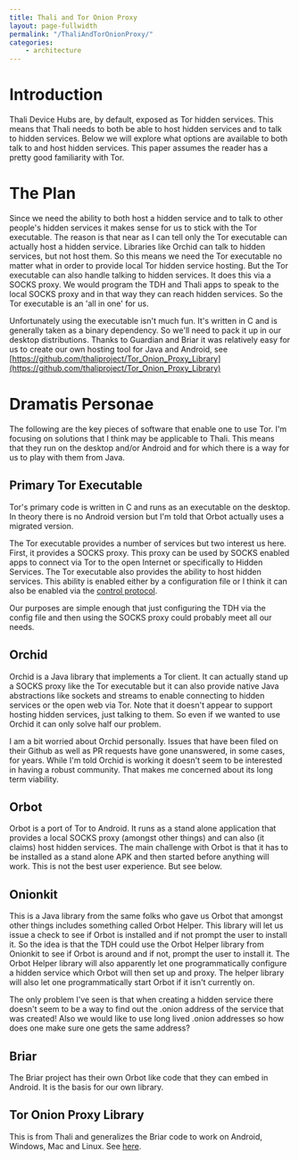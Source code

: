 ```yaml
---
title: Thali and Tor Onion Proxy
layout: page-fullwidth
permalink: "/ThaliAndTorOnionProxy/"
categories:
    - architecture
---
```


# Introduction

Thali Device Hubs are, by default, exposed as Tor hidden services. This means that Thali needs to both be able to host hidden services and to talk to hidden services. Below we will explore what options are available to both talk to and host hidden services. This paper assumes the reader has a pretty good familiarity with Tor.

# The Plan

Since we need the ability to both host a hidden service and to talk to other people's hidden services it makes sense for us to stick with the Tor executable. The reason is that near as I can tell only the Tor executable can actually host a hidden service. Libraries like Orchid can talk to hidden services, but not host them. So this means we need the Tor executable no matter what in order to provide local Tor hidden service hosting. But the Tor executable can also handle talking to hidden services. It does this via a SOCKS proxy. We would program the TDH and Thali apps to speak to the local SOCKS proxy and in that way they can reach hidden services. So the Tor executable is an 'all in one' for us.

Unfortunately using the executable isn't much fun. It's written in C and is generally taken as a binary dependency. So we'll need to pack it up in our desktop distributions. Thanks to Guardian and Briar it was relatively easy for us to create our own hosting tool for Java and Android, see [https://github.com/thaliproject/Tor_Onion_Proxy_Library](https://github.com/thaliproject/Tor_Onion_Proxy_Library)

# Dramatis Personae

The following are the key pieces of software that enable one to use Tor. I'm focusing on solutions that I think may be applicable to Thali. This means that they run on the desktop and/or Android and for which there is a way for us to play with them from Java.

## Primary Tor Executable

Tor's primary code is written in C and runs as an executable on the desktop. In theory there is no Android version but I'm told that Orbot actually uses a migrated version.

The Tor executable provides a number of services but two interest us here. First, it provides a SOCKS proxy. This proxy can be used by SOCKS enabled apps to connect via Tor to the open Internet or specifically to Hidden Services. The Tor executable also provides the ability to host hidden services. This ability is enabled either by a configuration file or I think it can also be enabled via the [control protocol](https://gitweb.torproject.org/torspec.git/blob/HEAD:/control-spec.txt).

Our purposes are simple enough that just configuring the TDH via the config file and then using the SOCKS proxy could probably meet all our needs.

## Orchid

Orchid is a Java library that implements a Tor client. It can actually stand up a SOCKS proxy like the Tor executable but it can also provide native Java abstractions like sockets and streams to enable connecting to hidden services or the open web via Tor. Note that it doesn't appear to support hosting hidden services, just talking to them. So even if we wanted to use Orchid it can only solve half our problem.

I am a bit worried about Orchid personally. Issues that have been filed on their Github as well as PR requests have gone unanswered, in some cases, for years. While I'm told Orchid is working it doesn't seem to be interested in having a robust community. That makes me concerned about its long term viability.

## Orbot

Orbot is a port of Tor to Android. It runs as a stand alone application that provides a local SOCKS proxy (amongst other things) and can also (it claims) host hidden services. The main challenge with Orbot is that it has to be installed as a stand alone APK and then started before anything will work. This is not the best user experience. But see below.

## Onionkit

This is a  Java library from the same folks who gave us Orbot that amongst other things includes something called Orbot Helper. This library will let us issue a check to see if Orbot is installed and if not prompt the user to install it. So the idea is that the TDH could use the Orbot Helper library from Onionkit to see if Orbot is around and if not, prompt the user to install it. The Orbot Helper library will also apparently let one programmatically configure a hidden service which Orbot will then set up and proxy. The helper library will also let one programmatically start Orbot if it isn't currently on.

The only problem I've seen is that when creating a hidden service there doesn't seem to be a way to find out the .onion address of the service that was created! Also we would like to use long lived .onion addresses so how does one make sure one gets the same address?

## Briar

The Briar project has their own Orbot like code that they can embed in Android. It is the basis for our own library.

## Tor Onion Proxy Library
This is from Thali and generalizes the Briar code to work on Android, Windows, Mac and Linux. See [here](https://github.com/thaliproject/Tor_Onion_Proxy_Library).
